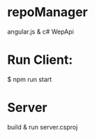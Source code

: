 # repoManager
angular.js &amp; c# WepApi 

# Run Client:
  $ npm run start

# Server
  build & run server.csproj
  
  
